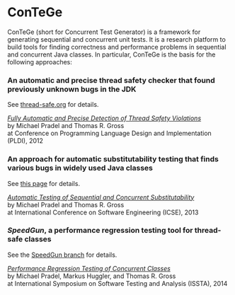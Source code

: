 ConTeGe
=======

ConTeGe (short for Concurrent Test Generator) is a framework for generating sequential and concurrent unit tests. It is a research platform to build tools for finding correctness and performance problems in sequential and concurrent Java classes. In particular, ConTeGe is the basis for the following approaches:

### An automatic and precise thread safety checker that found previously unknown bugs in the JDK
 
See [thread-safe.org](http://thread-safe.org) for details.

[*Fully Automatic and Precise Detection of Thread Safety Violations*](http://mp.binaervarianz.de/pldi2012.pdf)  
by Michael Pradel and Thomas R. Gross  
at Conference on Programming Language Design and Implementation (PLDI), 2012

### An approach for automatic substitutability testing that finds various bugs in widely used Java classes

See [this page](http://mp.binaervarianz.de/icse2013/) for details.

[*Automatic Testing of Sequential and Concurrent Substitutability*](http://mp.binaervarianz.de/icse2013.pdf)  
by Michael Pradel and Thomas R. Gross  
at International Conference on Software Engineering (ICSE), 2013

### *SpeedGun*, a performance regression testing tool for thread-safe classes

See the [SpeedGun branch](https://github.com/michaelpradel/ConTeGe/tree/SpeedGun) for details.

[*Performance Regression Testing of Concurrent Classes*](http://mp.binaervarianz.de/issta2014.pdf)  
by Michael Pradel, Markus Huggler, and Thomas R. Gross  
at International Symposium on Software Testing and Analysis (ISSTA), 2014



